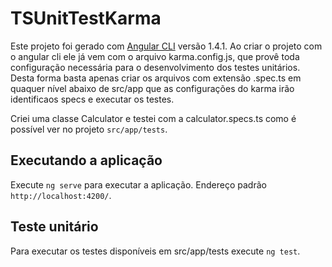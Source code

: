 # TSUnitTestKarma

Este projeto foi gerado com [Angular CLI](https://github.com/angular/angular-cli) versão 1.4.1.
Ao criar o projeto com o angular cli ele já vem com o arquivo karma.config.js, que provê toda configuração 
necessária para o desenvolvimento dos testes unitários. Desta forma basta apenas criar os arquivos com extensão 
.spec.ts em quaquer nível abaixo de src/app que as configurações do karma irão identificaos specs e executar os testes.   

Criei uma classe Calculator e testei com a calculator.specs.ts como é possível ver no projeto `src/app/tests`.

## Executando a aplicação

Execute `ng serve` para executar a aplicação. Endereço padrão `http://localhost:4200/`. 

## Teste unitário

Para executar os testes disponíveis em src/app/tests execute `ng test`.

